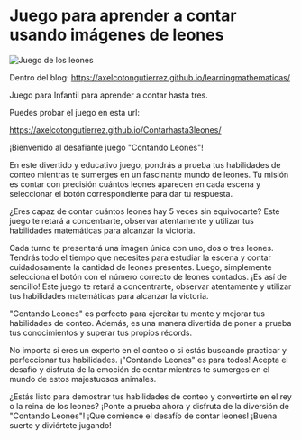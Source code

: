 # Juego para aprender a contar usando imágenes de leones


![Juego de los leones](https://axelcotongutierrez.github.io/learningmathematicas/assets/images//posts/Contar3/jcontar3.jpg)

Dentro del blog: https://axelcotongutierrez.github.io/learningmathematicas/

Juego para Infantil para aprender a contar hasta tres.

Puedes probar el juego en esta url:

https://axelcotongutierrez.github.io/Contarhasta3leones/

¡Bienvenido al desafiante juego "Contando Leones"!

En este divertido y educativo juego, pondrás a prueba tus habilidades de conteo mientras te sumerges en un fascinante mundo de leones. Tu misión es contar con precisión cuántos leones aparecen en cada escena y seleccionar el botón correspondiente para dar tu respuesta.

¿Eres capaz de contar cuántos leones hay 5 veces sin equivocarte? Este juego te retará a concentrarte, observar atentamente y utilizar tus habilidades matemáticas para alcanzar la victoria.

Cada turno te presentará una imagen única con uno, dos o tres leones. Tendrás todo el tiempo que necesites para estudiar la escena y contar cuidadosamente la cantidad de leones presentes. Luego, simplemente selecciona el botón con el número correcto de leones contados. ¡Es así de sencillo! Este juego te retará a concentrarte, observar atentamente y utilizar tus habilidades matemáticas para alcanzar la victoria.

"Contando Leones" es perfecto para ejercitar tu mente y mejorar tus habilidades de conteo. Además, es una manera divertida de poner a prueba tus conocimientos y superar tus propios récords.

No importa si eres un experto en el conteo o si estás buscando practicar y perfeccionar tus habilidades. ¡"Contando Leones" es para todos! Acepta el desafío y disfruta de la emoción de contar mientras te sumerges en el mundo de estos majestuosos animales.

¿Estás listo para demostrar tus habilidades de conteo y convertirte en el rey o la reina de los leones? ¡Ponte a prueba ahora y disfruta de la diversión de "Contando Leones"! ¡Que comience el desafío de contar leones! ¡Buena suerte y diviértete jugando!
